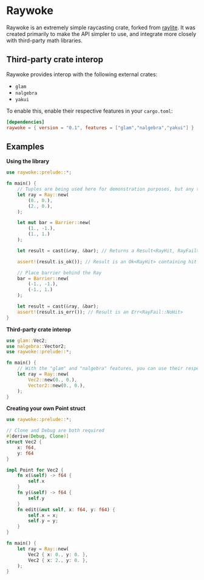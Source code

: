 # Raywoke

Raywoke is an extremely simple raycasting crate, forked from [raylite](https://github.com/heyimrein/raylite). It was created primarily to make the API simpler to use, and integrate more closely with third-party math libraries.

## Third-party crate interop

Raywoke provides interop with the following external crates:
- `glam`
- `nalgebra`
- `yakui`

To enable this, enable their respective features in your `cargo.toml`:

```toml
[dependencies]
raywoke = { version = "0.1", features = ["glam","nalgebra","yakui"] }
```

## Examples

**Using the library**
```rust
use raywoke::prelude::*;

fn main() {
	// Tuples are being used here for demonstration purposes, but any type which implements the Point trait will work
	let ray = Ray::new(
		(0., 0.),
		(2., 0.),
	);

	let mut bar = Barrier::new(
		(1., -1.), 
		(1., 1.)
	); 

	let result = cast(&ray, &bar); // Returns a Result<RayHit, RayFail>

	assert!(result.is_ok()); // Result is an Ok<RayHit> containing hit info

	// Place barrier behind the Ray	
	bar = Barrier::new(
		(-1., -1.), 
		(-1., 1.)
	); 

	let result = cast(&ray, &bar);
	assert!(result.is_err()); // Result is an Err<RayFail::NoHit>
}
```

**Third-party crate interop**
```rust
use glam::Vec2;
use nalgebra::Vector2;
use raywoke::prelude::*;

fn main() {
	// With the "glam" and "nalgebra" features, you can use their respective Vector structs
	let ray = Ray::new(
		Vec2::new(0., 0.),
		Vector2::new(0., 0.),
	);
}
```

**Creating your own Point struct**
```rust
use raywoke::prelude::*;

// Clone and Debug are both required
#[derive(Debug, Clone)]
struct Vec2 {
	x: f64,
	y: f64
}

impl Point for Vec2 {
	fn x(&self) -> f64 {
		self.x
	}
	fn y(&self) -> f64 {
		self.y
	}
	fn edit(&mut self, x: f64, y: f64) {
		self.x = x;
		self.y = y;
	}
}

fn main() {
	let ray = Ray::new(
		Vec2 { x: 0., y: 0. },
		Vec2 { x: 2., y: 0. },
	);
}
```
